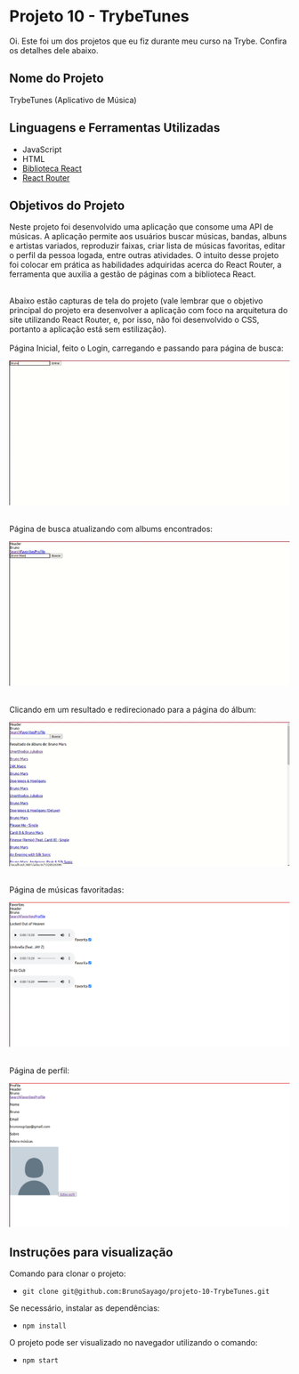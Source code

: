 # Projeto 10 - TrybeTunes

Oi. Este foi um dos projetos que eu fiz durante meu curso na Trybe. Confira os detalhes dele abaixo.




## Nome do Projeto
TrybeTunes (Aplicativo de Música)
## Linguagens e Ferramentas Utilizadas

 - JavaScript
 - HTML
 - [Biblioteca React](https://pt-br.reactjs.org/)
 - [React Router](https://reactrouter.com/en/main)


## Objetivos do Projeto
Neste projeto foi desenvolvido uma aplicação que consome uma API de músicas. A aplicação permite aos usuários buscar músicas, bandas, albuns e artistas variados, reproduzir faixas, criar lista de músicas favoritas, editar o perfil da pessoa logada, entre outras atividades. O intuito desse projeto foi colocar em prática as habilidades adquiridas acerca do React Router, a ferramenta que auxilia a gestão de páginas com a biblioteca React.

<br/>
Abaixo estão capturas de tela do projeto (vale lembrar que o objetivo principal do projeto era desenvolver a aplicação com foco na arquitetura do site utilizando React Router, e, por isso, não foi desenvolvido o CSS, portanto a aplicação está sem estilização).
<br/>

<br/>
Página Inicial, feito o Login, carregando e passando para página de busca:

![Screenshot Login para Search](screenshot-login-search.gif)

<br/>
Página de busca atualizando com albums encontrados:

![Screenshot Search para resultados](screenshot-search-albums.gif)


<br/>
Clicando em um resultado e redirecionado para a página do álbum:

![Screenshot redirecionado para álbum](screenshot-click-result.gif)

<br/>
Página de músicas favoritadas:

![Screenshot favoritas](screenshot-favorites.png)

<br/>
Página de perfil:

![Screenshot perfil](screenshot-profile.png)

## Instruções para visualização
Comando para clonar o projeto:
 - `git clone git@github.com:BrunoSayago/projeto-10-TrybeTunes.git`
 
Se necessário, instalar as dependências:
 - `npm install`
  
O projeto pode ser visualizado no navegador utilizando o comando:
- `npm start`
